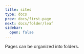 ```yaml
---
title: sites
type: docs
prev: docs/first-page
next: docs/folder/leaf
sidebar:
  open: false
---
```


Pages can be organized into folders.
